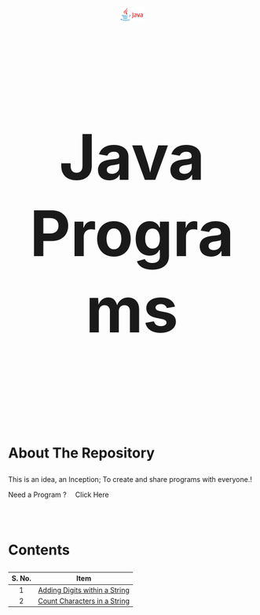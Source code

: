 <style>

  th, td {
    text-align: center;
  }
  
  table {
    width: 100%;
  }

</style>

<p align='center'>
  <a href='#'>
    <img src='images/Java_logo_icon.png' alt='Logo' style='width:10%; height:10%;'>
  </a>
  <br><br>
  <h2 align='center' style='font-size:8rem;'>Java Programs</h2>
</p>
<br><br><br>

# <p style='text-align: justify;'>About The Repository</p>

<p style='text-align: justify;'>This is an idea, an Inception;  To create and share programs with everyone.!</p>
<p align='justify'> Need a Program ? &emsp;<a style='color: coroal; text-decoration:none;' href='https://sriramanraji.github.io/requestprogram/'>Click Here</a></p>
<br><br>

# <p style='text-align: justify;'>Contents</p>

<div align='center' style='width: 100%;'>

| S. No. | Item                                                                                                            |
| ------ | --------------------------------------------------------------------------------------------------------------- |
| 1      | [Adding Digits within a String](https://github.com/SriramanRaji/Java-Programs/blob/main/AddDigitsInString.java) |
|2| [Count Characters in a String](https://github.com/SriramanRaji/Java-Programs/blob/main/CountCharacters.java) |

</div>
